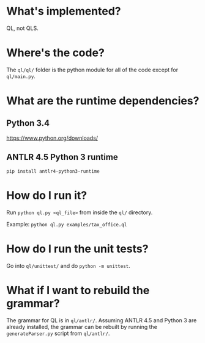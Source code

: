 # What's implemented?
QL, not QLS.

# Where's the code?
The `ql/ql/` folder is the python module for all of the code except for
`ql/main.py`.

# What are the runtime dependencies?
## Python 3.4
https://www.python.org/downloads/

## ANTLR 4.5 Python 3 runtime
`pip install antlr4-python3-runtime`

# How do I run it?
Run `python ql.py <ql_file>` from inside the `ql/` directory.

Example: `python ql.py examples/tax_office.ql`

# How do I run the unit tests?
Go into `ql/unittest/` and do `python -m unittest`.

# What if I want to rebuild the grammar?
The grammar for QL is in `ql/antlr/`.
Assuming ANTLR 4.5 and Python 3 are already installed, the grammar can be
rebuilt by running the `generateParser.py` script from `ql/antlr/`.
